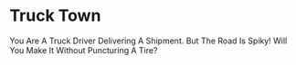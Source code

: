 # Truck Town
You Are A Truck Driver Delivering A Shipment. But The Road Is Spiky! Will You Make It Without  Puncturing A Tire?
